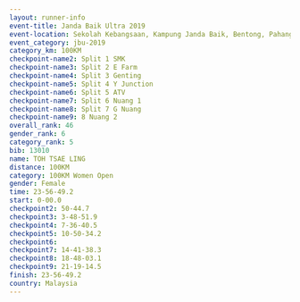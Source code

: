 ```yaml
---
layout: runner-info 
event-title: Janda Baik Ultra 2019
event-location: Sekolah Kebangsaan, Kampung Janda Baik, Bentong, Pahang, Malaysia
event_category: jbu-2019 
category_km: 100KM 
checkpoint-name2: Split 1 SMK 
checkpoint-name3: Split 2 E Farm 
checkpoint-name4: Split 3 Genting 
checkpoint-name5: Split 4 Y Junction 
checkpoint-name6: Split 5 ATV 
checkpoint-name7: Split 6 Nuang 1 
checkpoint-name8: Split 7 G Nuang 
checkpoint-name9: 8 Nuang 2 
overall_rank: 46
gender_rank: 6
category_rank: 5
bib: 13010
name: TOH TSAE LING
distance: 100KM
category: 100KM Women Open
gender: Female
time: 23-56-49.2
start: 0-00.0
checkpoint2: 50-44.7
checkpoint3: 3-48-51.9
checkpoint4: 7-36-40.5
checkpoint5: 10-50-34.2
checkpoint6: 
checkpoint7: 14-41-38.3
checkpoint8: 18-48-03.1
checkpoint9: 21-19-14.5
finish: 23-56-49.2
country: Malaysia
---
```

